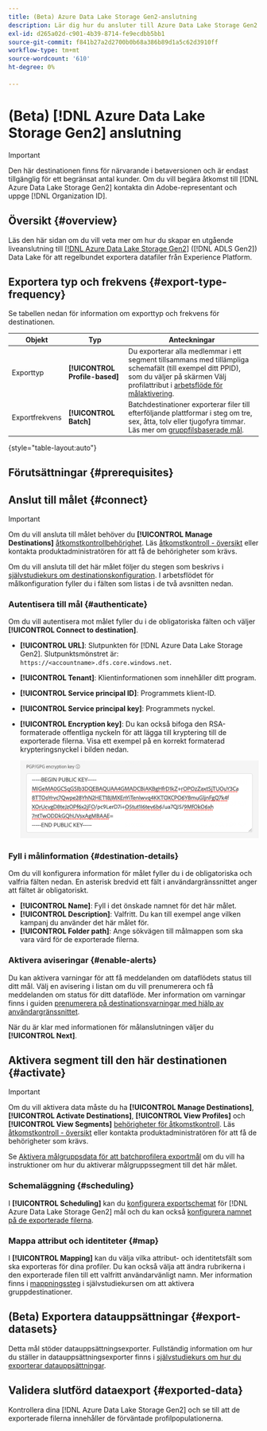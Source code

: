```yaml
---
title: (Beta) Azure Data Lake Storage Gen2-anslutning
description: Lär dig hur du ansluter till Azure Data Lake Storage Gen2 för att aktivera segment och exportera datauppsättningar.
exl-id: d265a02d-c901-4b39-8714-fe9ecdbb5bb1
source-git-commit: f841b27a2d2700b0b68a386b89d1a5c62d3910ff
workflow-type: tm+mt
source-wordcount: '610'
ht-degree: 0%

---
```


# (Beta) [!DNL Azure Data Lake Storage Gen2] anslutning

>[!IMPORTANT]
>
>Den här destinationen finns för närvarande i betaversionen och är endast tillgänglig för ett begränsat antal kunder. Om du vill begära åtkomst till [!DNL Azure Data Lake Storage Gen2] kontakta din Adobe-representant och uppge [!DNL Organization ID].

## Översikt {#overview}

Läs den här sidan om du vill veta mer om hur du skapar en utgående liveanslutning till [[!DNL Azure Data Lake Storage Gen2]](https://learn.microsoft.com/en-us/azure/storage/blobs/data-lake-storage-introduction) ([!DNL ADLS Gen2]) Data Lake för att regelbundet exportera datafiler från Experience Platform.

## Exportera typ och frekvens {#export-type-frequency}

Se tabellen nedan för information om exporttyp och frekvens för destinationen.

| Objekt | Typ | Anteckningar |
---------|----------|---------|
| Exporttyp | **[!UICONTROL Profile-based]** | Du exporterar alla medlemmar i ett segment tillsammans med tillämpliga schemafält (till exempel ditt PPID), som du väljer på skärmen Välj profilattribut i [arbetsflöde för målaktivering](/help/destinations/ui/activate-batch-profile-destinations.md#select-attributes). |
| Exportfrekvens | **[!UICONTROL Batch]** | Batchdestinationer exporterar filer till efterföljande plattformar i steg om tre, sex, åtta, tolv eller tjugofyra timmar. Läs mer om [gruppfilsbaserade mål](/help/destinations/destination-types.md#file-based). |

{style=&quot;table-layout:auto&quot;}

## Förutsättningar {#prerequisites}

## Anslut till målet {#connect}

>[!IMPORTANT]
> 
>Om du vill ansluta till målet behöver du **[!UICONTROL Manage Destinations]** [åtkomstkontrollbehörighet](/help/access-control/home.md#permissions). Läs [åtkomstkontroll - översikt](/help/access-control/ui/overview.md) eller kontakta produktadministratören för att få de behörigheter som krävs.

Om du vill ansluta till det här målet följer du stegen som beskrivs i [självstudiekurs om destinationskonfiguration](/help/destinations/ui/connect-destination.md). I arbetsflödet för målkonfiguration fyller du i fälten som listas i de två avsnitten nedan.

### Autentisera till mål {#authenticate}

Om du vill autentisera mot målet fyller du i de obligatoriska fälten och väljer **[!UICONTROL Connect to destination]**.

* **[!UICONTROL URL]**: Slutpunkten för [!DNL Azure Data Lake Storage Gen2]. Slutpunktsmönstret är: `https://<accountname>.dfs.core.windows.net`.
* **[!UICONTROL Tenant]**: Klientinformationen som innehåller ditt program.
* **[!UICONTROL Service principal ID]**: Programmets klient-ID.
* **[!UICONTROL Service principal key]**: Programmets nyckel.
* **[!UICONTROL Encryption key]**: Du kan också bifoga den RSA-formaterade offentliga nyckeln för att lägga till kryptering till de exporterade filerna. Visa ett exempel på en korrekt formaterad krypteringsnyckel i bilden nedan.

   ![Bild som visar ett exempel på en korrekt formaterad PGP-nyckel i användargränssnittet](../../assets/catalog/cloud-storage/sftp/pgp-key.png)

### Fyll i målinformation {#destination-details}

Om du vill konfigurera information för målet fyller du i de obligatoriska och valfria fälten nedan. En asterisk bredvid ett fält i användargränssnittet anger att fältet är obligatoriskt.

* **[!UICONTROL Name]**: Fyll i det önskade namnet för det här målet.
* **[!UICONTROL Description]**: Valfritt. Du kan till exempel ange vilken kampanj du använder det här målet för.
* **[!UICONTROL Folder path]**: Ange sökvägen till målmappen som ska vara värd för de exporterade filerna.

### Aktivera aviseringar {#enable-alerts}

Du kan aktivera varningar för att få meddelanden om dataflödets status till ditt mål. Välj en avisering i listan om du vill prenumerera och få meddelanden om status för ditt dataflöde. Mer information om varningar finns i guiden [prenumerera på destinationsvarningar med hjälp av användargränssnittet](../../ui/alerts.md).

När du är klar med informationen för målanslutningen väljer du **[!UICONTROL Next]**.

## Aktivera segment till den här destinationen {#activate}

>[!IMPORTANT]
> 
>Om du vill aktivera data måste du ha **[!UICONTROL Manage Destinations]**, **[!UICONTROL Activate Destinations]**, **[!UICONTROL View Profiles]** och **[!UICONTROL View Segments]** [behörigheter för åtkomstkontroll](/help/access-control/home.md#permissions). Läs [åtkomstkontroll - översikt](/help/access-control/ui/overview.md) eller kontakta produktadministratören för att få de behörigheter som krävs.

Se [Aktivera målgruppsdata för att batchprofilera exportmål](../../ui/activate-batch-profile-destinations.md) om du vill ha instruktioner om hur du aktiverar målgruppssegment till det här målet.

### Schemaläggning {#scheduling}

I **[!UICONTROL Scheduling]** kan du [konfigurera exportschemat](/help/destinations/ui/activate-batch-profile-destinations.md#scheduling) för [!DNL Azure Data Lake Storage Gen2] mål och du kan också [konfigurera namnet på de exporterade filerna](/help/destinations/ui/activate-batch-profile-destinations.md#file-names).

### Mappa attribut och identiteter {#map}

I **[!UICONTROL Mapping]** kan du välja vilka attribut- och identitetsfält som ska exporteras för dina profiler. Du kan också välja att ändra rubrikerna i den exporterade filen till ett valfritt användarvänligt namn. Mer information finns i [mappningssteg](/help/destinations/ui/activate-batch-profile-destinations.md#mapping) i självstudiekursen om att aktivera gruppdestinationer.

## (Beta) Exportera datauppsättningar {#export-datasets}

Detta mål stöder datauppsättningsexporter. Fullständig information om hur du ställer in datauppsättningsexporter finns i [självstudiekurs om hur du exporterar datauppsättningar](/help/destinations/ui/export-datasets.md).

## Validera slutförd dataexport {#exported-data}

Kontrollera dina [!DNL Azure Data Lake Storage Gen2] och se till att de exporterade filerna innehåller de förväntade profilpopulationerna.
